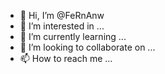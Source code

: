 - 👋 Hi, I’m @FeRnAnw
- 👀 I’m interested in ...
- 🌱 I’m currently learning ...
- 💞️ I’m looking to collaborate on ...
- 📫 How to reach me ...

<!---
FeRnAnw/FeRnAnw is a ✨ special ✨ repository because its `README.md` (this file) appears on your GitHub profile.
You can click the Preview link to take a look at your changes.
--->
